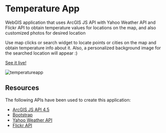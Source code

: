 # Temperature App

WebGIS application that uses ArcGIS JS API with Yahoo Weather API and Flickr API to obtain temperature values for locations on the map, and also customized photos for desired location

Use map clicks or search widget to locate points or cities on the map and obtain temperature info about it.
Also, a personalized background image for the searched location will appear :)

[See it live!](https://ialixandroae.github.io/temperatureApp/)

![temperatureapp](https://user-images.githubusercontent.com/18401030/33623595-326459de-d9fa-11e7-81f4-064163f0bcdd.png)

## Resources

The following APIs have been used to create this application:
* <a target="blank" href="https://developers.arcgis.com/javascript/">ArcGIS JS API 4.5</a>
* <a target="blank" href="https://v4-alpha.getbootstrap.com/">Bootstrap</a>
* <a target="blank" href="https://developer.yahoo.com/weather/">Yahoo Weather API</a>
* <a target="blank" href="https://www.flickr.com/services/api/">Flickr API</a>